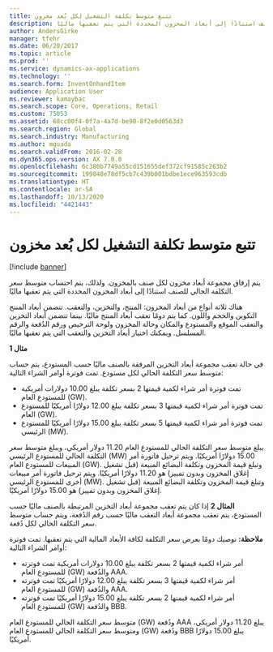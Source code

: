 ```yaml
---
title: تتبع متوسط تكلفة التشغيل لكل بُعد مخزون
description: يتم إرفاق مجموعة أبعاد مخزون لكل صنف بالمخزون. ولذلك، يتم احتساب متوسط سعر التكلفة الحالي للصنف استنادًا إلى أبعاد المخزون المحددة التي يتم تعقبها ماليًا.
author: AndersGirke
manager: tfehr
ms.date: 06/20/2017
ms.topic: article
ms.prod: ''
ms.service: dynamics-ax-applications
ms.technology: ''
ms.search.form: InventOnhandItem
audience: Application User
ms.reviewer: kamaybac
ms.search.scope: Core, Operations, Retail
ms.custom: 75053
ms.assetid: 68cc00f4-0f7a-4a7d-be90-8f2e0d0563d3
ms.search.region: Global
ms.search.industry: Manufacturing
ms.author: mguada
ms.search.validFrom: 2016-02-28
ms.dyn365.ops.version: AX 7.0.0
ms.openlocfilehash: 6c380b7749a55cd151655def372cf91585c263b2
ms.sourcegitcommit: 199848e78df5cb7c439b001bdbe1ece963593cdb
ms.translationtype: HT
ms.contentlocale: ar-SA
ms.lasthandoff: 10/13/2020
ms.locfileid: "4421443"
---
```

# <a name="track-running-average-cost-per-inventory-dimension"></a>تتبع متوسط تكلفة التشغيل لكل بُعد مخزون

[!include [banner](../includes/banner.md)]

يتم إرفاق مجموعة أبعاد مخزون لكل صنف بالمخزون. ولذلك، يتم احتساب متوسط سعر التكلفة الحالي للصنف استنادًا إلى أبعاد المخزون المحددة التي يتم تعقبها ماليًا.

هناك ثلاثة أنواع من أبعاد المخزون: المنتج، والتخزين، والتعقب. تتضمن أبعاد المنتج التكوين والحجم واللون. كما يتم دومًا تعقب أبعاد المنتج ماليًا. بينما تتضمن أبعاد التخزين والتعقب الموقع والمستودع والمكان وحالة المخزون ولوحة الترخيص ورقم الدُفعة والرقم المسلسل. ويمكنك اختيار أبعاد التخزين والتعقب التي يتم تعقبها ماليًا. 

**مثال 1** 

في حالة تعقب مجموعة أبعاد التخزين المرفقة بالصنف ماليًا حسب المستودع، يتم حساب متوسط سعر التكلفة الحالي لكل مستودع. تمت فوترة أوامر الشراء التالية:

-   تمت فوترة أمر شراء لكمية قيمتها 2 بسعر تكلفة يبلغ 10.00 دولارات أمريكية للمستودع العام (GW).
-   تمت فوترة أمر شراء لكمية قيمتها 3 بسعر تكلفة يبلغ 12.00 دولارًا أمريكيًا للمستودع العام (GW).
-   تمت فوترة أمر شراء لكمية قيمتها 5 بسعر تكلفة يبلغ 15.00 دولارًا أمريكيًا للمستودع الرئيسي (MW).

يبلغ متوسط سعر التكلفة الحالي للمستودع العام 11.20 دولار أمريكي، ويبلغ متوسط سعر التكلفة الحالي للمستودع الرئيسي (MW‏) 15.00 دولارًا أمريكيًا. ويتم ترحيل فاتورة أمر المبيعات للمستودع العام (GW). وتبلغ قيمة المخزون وتكلفة البضائع المبيعة (قبل تشغيل إغلاق المخزون وبدون تمييز) هو 11.20 دولارًا أمريكيًا. ويتم ترحيل فاتورة أمر مبيعات أخرى للمستودع الرئيسي (MW). وتبلغ قيمة المخزون وتكلفة البضائع المبيعة (قبل تشغيل إغلاق المخزون وبدون تمييز) هو 15.00 دولارًا أمريكيًا. 

**المثال 2** إذا كان يتم تعقب مجموعة أبعاد التخزين المرتبطة بالصنف ماليًا حسب المستودع، يتم تعقب مجموعة أبعاد التعقب ماليًا حسب رقم الدُفعة، ويتم حساب متوسط سعر التكلفة الحالي لكل دُفعة. 

**ملاحظة:** نوصيك دومًا بعرض سعر التكلفة لكافة الأبعاد المالية التي يتم تعقبها. تمت فوترة أوامر الشراء التالية:

-   أمر شراء لكمية قيمتها 2 بسعر تكلفة يبلغ 10.00 دولارات أمريكية تمت فوترته للمستودع العام (GW) والدُفعة AAA.
-   أمر شراء لكمية قيمتها 3 بسعر تكلفة يبلغ 12.00 دولارًا أمريكيًا تمت فوترته للمستودع العام (GW) والدُفعة AAA.
-   أمر شراء لكمية قيمتها 2 بسعر تكلفة يبلغ 15.00 دولارًا أمريكيًا تمت فوترته للمستودع العام (GW) والدُفعة BBB.

متوسط سعر التكلفة الحالي للمستودع العام (GW) ودُفعة AAA يبلغ ‏11.20 دولار أمريكي، ومتوسط سعر التكلفة الحالي للمستودع العام (GW‏) ودُفعة BBB يبلغ 15.00 دولارًا أمريكيًا.



